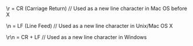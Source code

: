 \r = CR (Carriage Return) // Used as a new line character in Mac OS before X

\n = LF (Line Feed) // Used as a new line character in Unix/Mac OS X

\r\n = CR + LF // Used as a new line character in Windows
